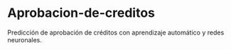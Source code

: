 # Aprobacion-de-creditos
Predicción de aprobación de créditos con aprendizaje automático y redes neuronales.
